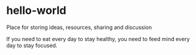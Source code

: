 # hello-world
Place for storing ideas, resources, sharing and discussion

If you need to eat every day to stay healthy, you need to feed mind every day to stay focused.
